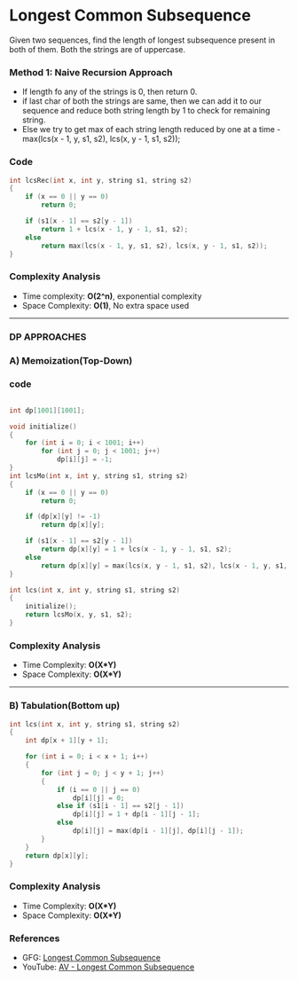 # Longest Common Subsequence

Given two sequences, find the length of longest subsequence present in both of them. Both the strings are of uppercase.

### Method 1: Naive Recursion Approach

- If length fo any of the strings is 0, then return 0.
- if last char of both the strings are same, then we can add it to our sequence and reduce both string length by 1 to check for remaining string.
- Else we try to get max of each string length reduced by one at a time - max(lcs(x - 1, y, s1, s2), lcs(x, y - 1, s1, s2));

### Code

```cpp
int lcsRec(int x, int y, string s1, string s2)
{
    if (x == 0 || y == 0)
        return 0;

    if (s1[x - 1] == s2[y - 1])
        return 1 + lcs(x - 1, y - 1, s1, s2);
    else
        return max(lcs(x - 1, y, s1, s2), lcs(x, y - 1, s1, s2));
}
```

### Complexity Analysis

- Time complexity: **O(2^n)**, exponential complexity
- Space Complexity: **O(1)**, No extra space used

---

### DP APPROACHES

### A) Memoization(Top-Down)

### code

```cpp

int dp[1001][1001];

void initialize()
{
    for (int i = 0; i < 1001; i++)
        for (int j = 0; j < 1001; j++)
            dp[i][j] = -1;
}
int lcsMo(int x, int y, string s1, string s2)
{
    if (x == 0 || y == 0)
        return 0;

    if (dp[x][y] != -1)
        return dp[x][y];

    if (s1[x - 1] == s2[y - 1])
        return dp[x][y] = 1 + lcs(x - 1, y - 1, s1, s2);
    else
        return dp[x][y] = max(lcs(x, y - 1, s1, s2), lcs(x - 1, y, s1, s2));
}

int lcs(int x, int y, string s1, string s2)
{
    initialize();
    return lcsMo(x, y, s1, s2);
}
```

### Complexity Analysis

- Time Complexity: **O(X\*Y)**
- Space Complexity: **O(X\*Y)**

---

### B) Tabulation(Bottom up)

```cpp
int lcs(int x, int y, string s1, string s2)
{
    int dp[x + 1][y + 1];

    for (int i = 0; i < x + 1; i++)
    {
        for (int j = 0; j < y + 1; j++)
        {
            if (i == 0 || j == 0)
                dp[i][j] = 0;
            else if (s1[i - 1] == s2[j - 1])
                dp[i][j] = 1 + dp[i - 1][j - 1];
            else
                dp[i][j] = max(dp[i - 1][j], dp[i][j - 1]);
        }
    }
    return dp[x][y];
}
```

### Complexity Analysis

- Time Complexity: **O(X\*Y)**
- Space Complexity: **O(X\*Y)**

### References

- GFG: [Longest Common Subsequence](https://www.geeksforgeeks.org/longest-common-subsequence-dp-4/)
- YouTube: [AV - Longest Common Subsequence](https://www.youtube.com/watch?v=4Urd0a0BNng&list=PL_z_8CaSLPWekqhdCPmFohncHwz8TY2Go&index=19)
